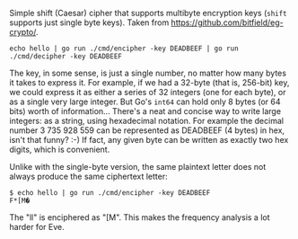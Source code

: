 Simple shift (Caesar) cipher that supports multibyte encryption keys (`shift` supports just single byte keys). Taken from https://github.com/bitfield/eg-crypto/.

```
echo hello | go run ./cmd/encipher -key DEADBEEF | go run ./cmd/decipher -key DEADBEEF
```

The key, in some sense, is just a single number, no matter how many bytes it takes to express it. For example, if we had a 32-byte (that is, 256-bit) key, we could express it as either a series of 32 integers (one for each byte), or as a single very large integer. But Go's `int64` can hold only 8 bytes (or 64 bits) worth of information... There's a neat and concise way to write large integers: as a string, using hexadecimal notation. For example the decimal number 3 735 928 559 can be represented as DEADBEEF (4 bytes) in hex, isn't that funny? :-) If fact, any given byte can be written as exactly two hex digits, which is convenient.

Unlike with the single-byte version, the same plaintext letter does not always produce the same ciphertext letter:

```
$ echo hello | go run ./cmd/encipher -key DEADBEEF
F*[M�
```

The "ll" is enciphered as "[M". This makes the frequency analysis a lot harder for Eve.
